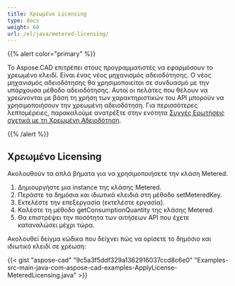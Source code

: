 ```yaml
---
title: Χρεωμένο Licensing
type: docs
weight: 60
url: /el/java/metered-licensing/
---
```


{{% alert color="primary" %}} 

Το Aspose.CAD επιτρέπει στους προγραμματιστές να εφαρμόσουν το χρεωμένο κλειδί. Είναι ένας νέος μηχανισμός αδειοδότησης. Ο νέος μηχανισμός αδειοδότησης θα χρησιμοποιείται σε συνδυασμό με την υπάρχουσα μέθοδο αδειοδότησης. Αυτοί οι πελάτες που θέλουν να χρεώνονται με βάση τη χρήση των χαρακτηριστικών του API μπορούν να χρησιμοποιήσουν την χρεωμένη αδειοδότηση. Για περισσότερες λεπτομέρειες, παρακαλούμε ανατρέξτε στην ενότητα [Συχνές Ερωτήσεις σχετικά με τη Χρεωμένη Αδειοδότηση](https://purchase.aspose.com/faqs/licensing/metered).

{{% /alert %}} 
## **Χρεωμένο Licensing**
Ακολουθούν τα απλά βήματα για να χρησιμοποιήσετε την κλάση Metered.

1. Δημιουργήστε μια instance της κλάσης Metered.
1. Περάστε τα δημόσια και ιδιωτικά κλειδιά στη μέθοδο setMeteredKey.
1. Εκτελέστε την επεξεργασία (εκτελέστε εργασία).
1. Καλέστε τη μέθοδο getConsumptionQuantity της κλάσης Metered.
1. Θα επιστρέψει την ποσότητα των αιτήσεων API που έχετε καταναλώσει μέχρι τώρα.

Ακολουθεί δείγμα κώδικα που δείχνει πώς να ορίσετε το δημόσιο και ιδιωτικό κλειδί σε χρέωση:

{{< gist "aspose-cad" "9c5a3f5ddf329a1362916037ccd8c6e0" "Examples-src-main-java-com-aspose-cad-examples-ApplyLicense-MeteredLicensing.java" >}}
